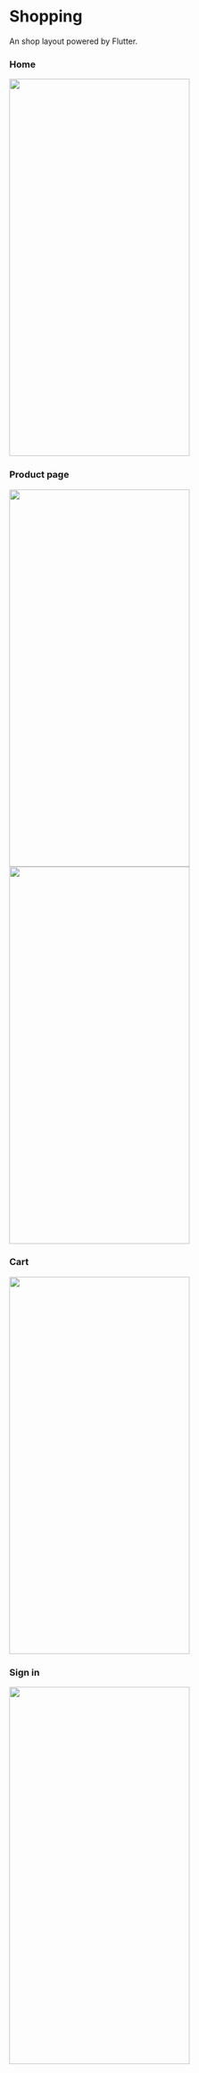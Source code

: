 # Shopping

An shop layout powered by Flutter.

### Home

<img src="" width="323" height="676" />

### Product page

<img src="" width="323" height="676" />

<img src="" width="323" height="676" />

### Cart

<img src="" width="323" height="676" />

### Sign in

<img src="" width="323" height="676" />
